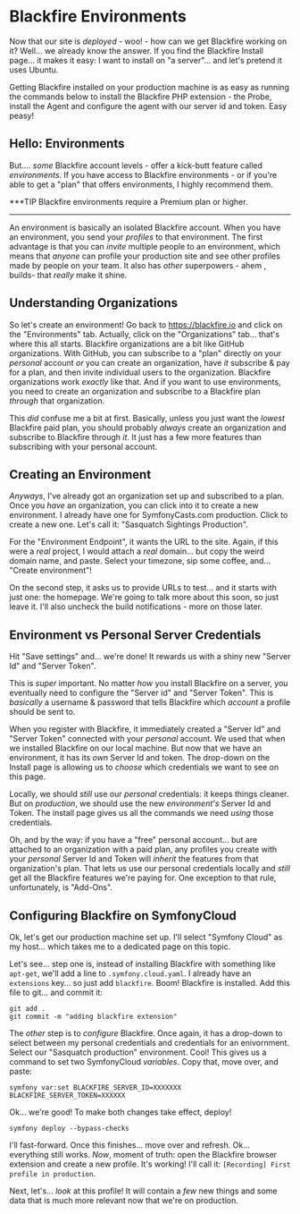 # Blackfire Environments

Now that our site is *deployed* - woo! - how can we get Blackfire working on it?
Well... we already know the answer. If you find the Blackfire Install page... it
makes it easy: I want to install on "a server"... and let's pretend it uses Ubuntu.

Getting Blackfire installed on your production machine is as easy as running the
commands below to install the Blackfire PHP extension - the Probe, install
the Agent and configure the agent with our server id and token. Easy peasy!

## Hello: Environments

But.... *some* Blackfire account levels - offer a kick-butt feature called
*environments*. If you have access to Blackfire environments - or if you're able
to get a "plan" that offers environments, I highly recommend them.

***TIP
Blackfire environments require a Premium plan or higher.
***

An environment is basically an isolated Blackfire account. When you have an
environment, you send your *profiles* to that environment. The first advantage
is that you can *invite* multiple people to an environment, which means that
*anyone* can profile your production site and see other profiles made by people
on your team. It also has *other* superpowers - ahem , builds- that *really* make
it shine.

## Understanding Organizations

So let's create an environment! Go back to https://blackfire.io and click on the
"Environments" tab. Actually, click on the "Organizations" tab... that's where
this all starts. Blackfire organizations are a bit like GitHub organizations.
With GitHub, you can subscribe to a "plan" directly on your *personal* account
*or* you can create an organization, have *it* subscribe & pay for a plan, and
then invite individual users to the organization. Blackfire organizations work
*exactly* like that. And if you want to use environments, you need to create
an organization and subscribe to a Blackfire plan *through* that organization.

This *did* confuse me a bit at first. Basically, unless you just want the
*lowest* Blackfire paid plan, you should probably *always* create an organization
and subscribe to Blackfire through *it*. It just has a few more features than
subscribing with your personal account.

## Creating an Environment

*Anyways*, I've already got an organization set up and subscribed to a plan.
Once you *have* an organization, you can click into it to create a new environment.
I already have one for SymfonyCasts.com production. Click to create a new one.
Let's call it: "Sasquatch Sightings Production".

For the "Environment Endpoint", it wants the URL to the site. Again, if this were
a *real* project, I would attach a *real* domain... but copy the weird domain
name, and paste. Select your timezone, sip some coffee, and...
"Create environment"!

On the second step, it asks us to provide URLs to test... and it starts with just
one: the homepage. We're going to talk more about this soon, so just leave it.
I'll also uncheck the build notifications - more on those later.

## Environment vs Personal Server Credentials

Hit "Save settings" and... we're done! It rewards us with a shiny new "Server Id"
and "Server Token".

This is *super* important. No matter *how* you install Blackfire on a server,
you eventually need to configure the "Server id" and "Server Token". This is
*basically* a username & password that tells Blackfire which *account* a
profile should be sent to.

When you register with Blackfire, it immediately created a "Server Id" and
"Server Token" connected with your *personal* account. We used that when we
installed Blackfire on our local machine. But now that we have an environment,
it has its *own* Server Id and token. The drop-down on the Install page is
allowing us to *choose* which credentials we want to see on this page.

Locally, we should *still* use our *personal* credentials: it keeps things
cleaner. But on *production*, we should use the new *environment's* Server Id
and Token. The install page gives us all the commands we need *using* those
credentials.

Oh, and by the way: if you have a "free" personal account... but are
attached to an organization with a paid plan, any profiles you create with
your *personal* Server Id and Token will *inherit* the features from that
organization's plan. That lets us use our personal credentials locally and
*still* get all the Blackfire features we're paying for. One exception to that
rule, unfortunately, is "Add-Ons".

## Configuring Blackfire on SymfonyCloud

Ok, let's get our production machine set up. I'll select "Symfony Cloud" as my
host... which takes me to a dedicated page on this topic.

Let's see... step one is, instead of installing Blackfire with something like
`apt-get`, we'll add a line to `.symfony.cloud.yaml`. I already have an
`extensions` key... so just add `blackfire`. Boom! Blackfire is installed.
Add this file to git... and commit it:

```terminal-silent
git add .
git commit -m "adding blackfire extension"
```

The *other* step is to *configure* Blackfire. Once again, it has a drop-down
to select between my personal credentials and credentials for an enivornment.
Select our "Sasquatch production" environment. Cool! This gives us a command
to set two SymfonyCloud *variables*. Copy that, move over, and paste:

```terminal-silent
symfony var:set BLACKFIRE_SERVER_ID=XXXXXXX BLACKFIRE_SERVER_TOKEN=XXXXXX
```

Ok... we're good! To make both changes take effect, deploy!

```terminal
symfony deploy --bypass-checks
```

I'll fast-forward. Once this finishes... move over and refresh. Ok... everything
still works. *Now*, moment of truth: open the Blackfire browser extension and
create a new profile. It's working! I'll call it:
`[Recording] First profile in production`.

Next, let's... *look* at this profile! It will contain a *few* new things and
some data that is much more relevant now that we're on production.
